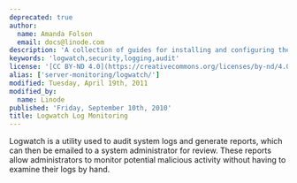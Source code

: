 ```yaml
---
deprecated: true
author:
  name: Amanda Folson
  email: docs@linode.com
description: 'A collection of guides for installing and configuring the Logwatch utility.'
keywords: 'logwatch,security,logging,audit'
license: '[CC BY-ND 4.0](https://creativecommons.org/licenses/by-nd/4.0)'
alias: ['server-monitoring/logwatch/']
modified: Tuesday, April 19th, 2011
modified_by:
  name: Linode
published: 'Friday, September 10th, 2010'
title: Logwatch Log Monitoring
---
```


Logwatch is a utility used to audit system logs and generate reports, which can then be emailed to a system administrator for review. These reports allow administrators to monitor potential malicious activity without having to examine their logs by hand.
